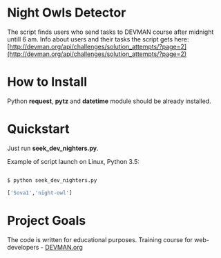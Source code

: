 # Night Owls Detector

The script finds users who send tasks to DEVMAN course after midnight untill 6 am. Info about users and their tasks the script gets here: [http://devman.org/api/challenges/solution_attempts/?page=2](http://devman.org/api/challenges/solution_attempts/?page=2)

# How to Install

Python **request**, **pytz** and **datetime** module should be already installed. 

# Quickstart

Just run **seek_dev_nighters.py**. 

Example of script launch on Linux, Python 3.5:

```bash

$ python seek_dev_nighters.py

['Sova1','night-owl']

```

# Project Goals

The code is written for educational purposes. Training course for web-developers - [DEVMAN.org](https://devman.org)
